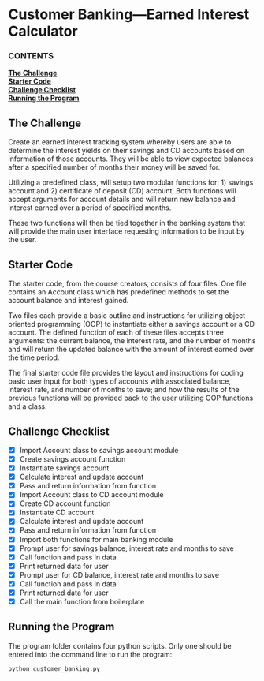 # Customer Banking—Earned Interest Calculator

   ### CONTENTS
**[The Challenge](#the-challenge)**<br>
**[Starter Code](#starter-code)**<br>
**[Challenge Checklist](#challenge-checklist)**<br>
**[Running the Program](#running-the-program)**<br>

## The Challenge

Create an earned interest tracking system whereby users are able to determine the interest yields on their savings and CD accounts based on information of those accounts. They will be able to view expected balances after a specified number of months their money will be saved for.

Utilizing a predefined class, will setup two modular functions for: 1) savings account and 2) certificate of deposit (CD) account. Both functions will accept arguments for account details and will return new balance and interest earned over a period of specified months.

These two functions will then be tied together in the banking system that will provide the main user interface requesting information to be input by the user.

## Starter Code

The starter code, from the course creators, consists of four files. One file contains an Account class which has predefined methods to set the account balance and interest gained.

Two files each provide a basic outline and instructions for utilizing object oriented programming (OOP) to instantiate either a savings account or a CD account. The defined function of each of these files accepts three arguments: the current balance, the interest rate, and the number of months and will return the updated balance with the amount of interest earned over the time period.

The final starter code file provides the layout and instructions for coding basic user input for both types of accounts with associated balance, interest rate, and number of months to save; and how the results of the previous functions will be provided back to the user utilizing OOP functions and a class.

## Challenge Checklist

- [x] Import Account class to savings account module
- [x] Create savings account function
- [x] Instantiate savings account
- [x] Calculate interest and update account
- [x] Pass and return information from function
- [x] Import Account class to CD account module
- [x] Create CD account function
- [x] Instantiate CD account
- [x] Calculate interest and update account
- [x] Pass and return information from function
- [x] Import both functions for main banking module
- [x] Prompt user for savings balance, interest rate and months to save
- [x] Call function and pass in data
- [x] Print returned data for user
- [x] Prompt user for CD balance, interest rate and months to save
- [x] Call function and pass in data
- [x] Print returned data for user
- [x] Call the main function from boilerplate

## Running the Program

The program folder contains four python scripts. Only one should be entered into the command line to run the program:

```
python customer_banking.py
```


